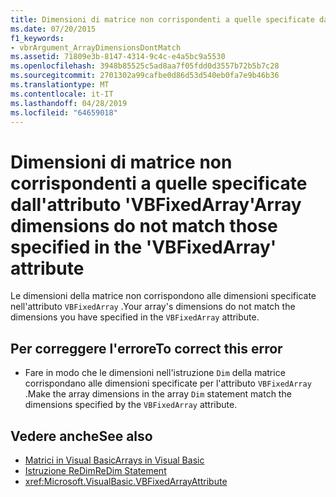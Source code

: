 ```yaml
---
title: Dimensioni di matrice non corrispondenti a quelle specificate dall'attributo 'VBFixedArray'
ms.date: 07/20/2015
f1_keywords:
- vbrArgument_ArrayDimensionsDontMatch
ms.assetid: 71809e3b-8147-4314-9c4c-e4a5bc9a5530
ms.openlocfilehash: 3948b85525c5ad8aa7f05fdd0d3557b72b5b7c28
ms.sourcegitcommit: 2701302a99cafbe0d86d53d540eb0fa7e9b46b36
ms.translationtype: MT
ms.contentlocale: it-IT
ms.lasthandoff: 04/28/2019
ms.locfileid: "64659018"
---
```

# <a name="array-dimensions-do-not-match-those-specified-in-the-vbfixedarray-attribute"></a><span data-ttu-id="fc787-102">Dimensioni di matrice non corrispondenti a quelle specificate dall'attributo 'VBFixedArray'</span><span class="sxs-lookup"><span data-stu-id="fc787-102">Array dimensions do not match those specified in the 'VBFixedArray' attribute</span></span>
<span data-ttu-id="fc787-103">Le dimensioni della matrice non corrispondono alle dimensioni specificate nell'attributo `VBFixedArray` .</span><span class="sxs-lookup"><span data-stu-id="fc787-103">Your array's dimensions do not match the dimensions you have specified in the `VBFixedArray` attribute.</span></span>  
  
## <a name="to-correct-this-error"></a><span data-ttu-id="fc787-104">Per correggere l'errore</span><span class="sxs-lookup"><span data-stu-id="fc787-104">To correct this error</span></span>  
  
- <span data-ttu-id="fc787-105">Fare in modo che le dimensioni nell'istruzione `Dim` della matrice corrispondano alle dimensioni specificate per l'attributo `VBFixedArray` .</span><span class="sxs-lookup"><span data-stu-id="fc787-105">Make the array dimensions in the array `Dim` statement match the dimensions specified by the `VBFixedArray` attribute.</span></span>  
  
## <a name="see-also"></a><span data-ttu-id="fc787-106">Vedere anche</span><span class="sxs-lookup"><span data-stu-id="fc787-106">See also</span></span>

- [<span data-ttu-id="fc787-107">Matrici in Visual Basic</span><span class="sxs-lookup"><span data-stu-id="fc787-107">Arrays in Visual Basic</span></span>](~/docs/visual-basic/programming-guide/language-features/arrays/index.md)
- [<span data-ttu-id="fc787-108">Istruzione ReDim</span><span class="sxs-lookup"><span data-stu-id="fc787-108">ReDim Statement</span></span>](../../visual-basic/language-reference/statements/redim-statement.md)
- <xref:Microsoft.VisualBasic.VBFixedArrayAttribute>
